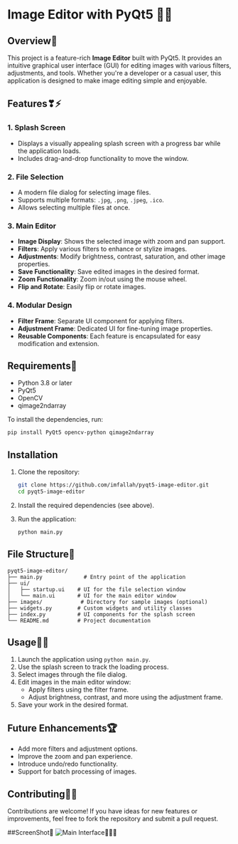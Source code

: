 # Image Editor with PyQt5 📸🐍

## Overview🔗
This project is a feature-rich **Image Editor** built with PyQt5. It provides an intuitive graphical user interface (GUI) for editing images with various filters, adjustments, and tools. Whether you're a developer or a casual user, this application is designed to make image editing simple and enjoyable.

## Features❣⚡

### 1. Splash Screen
- Displays a visually appealing splash screen with a progress bar while the application loads.
- Includes drag-and-drop functionality to move the window.

### 2. File Selection
- A modern file dialog for selecting image files.
- Supports multiple formats: `.jpg`, `.png`, `.jpeg`, `.ico`.
- Allows selecting multiple files at once.

### 3. Main Editor
- **Image Display**: Shows the selected image with zoom and pan support.
- **Filters**: Apply various filters to enhance or stylize images.
- **Adjustments**: Modify brightness, contrast, saturation, and other image properties.
- **Save Functionality**: Save edited images in the desired format.
- **Zoom Functionality**: Zoom in/out using the mouse wheel.
- **Flip and Rotate**: Easily flip or rotate images.

### 4. Modular Design
- **Filter Frame**: Separate UI component for applying filters.
- **Adjustment Frame**: Dedicated UI for fine-tuning image properties.
- **Reusable Components**: Each feature is encapsulated for easy modification and extension.

## Requirements🥇

- Python 3.8 or later
- PyQt5
- OpenCV
- qimage2ndarray

To install the dependencies, run:
```bash
pip install PyQt5 opencv-python qimage2ndarray
```

## Installation
1. Clone the repository:
   ```bash
   git clone https://github.com/imfallah/pyqt5-image-editor.git
   cd pyqt5-image-editor
   ```

2. Install the required dependencies (see above).

3. Run the application:
   ```bash
   python main.py
   ```

## File Structure🌳
```
pyqt5-image-editor/
├── main.py             # Entry point of the application
├── ui/
│   ├── startup.ui    # UI for the file selection window
│   └── main.ui       # UI for the main editor window
├── images/            # Directory for sample images (optional)
├── widgets.py        # Custom widgets and utility classes
├── index.py          # UI components for the splash screen
└── README.md         # Project documentation
```

## Usage🔗👀

1. Launch the application using `python main.py`.
2. Use the splash screen to track the loading process.
3. Select images through the file dialog.
4. Edit images in the main editor window:
   - Apply filters using the filter frame.
   - Adjust brightness, contrast, and more using the adjustment frame.
5. Save your work in the desired format.

## Future Enhancements🏆
- Add more filters and adjustment options.
- Improve the zoom and pan experience.
- Introduce undo/redo functionality.
- Support for batch processing of images.

## Contributing🙌🏽
Contributions are welcome! If you have ideas for new features or improvements, feel free to fork the repository and submit a pull request.

##ScreenShot📸
![Main Interface👨🏽‍💻](https://github.com/imfallah/Image-Editor-PyQt5/blob/main/public/imag-editor(1).png)

